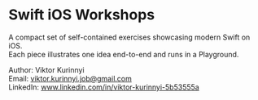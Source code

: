 # Swift iOS Workshops

A compact set of self-contained exercises showcasing modern Swift on iOS.  
Each piece illustrates one idea end-to-end and runs in a Playground.

Author: Viktor Kurinnyi  
Email: viktor.kurinnyi.job@gmail.com  
LinkedIn: www.linkedin.com/in/viktor-kurinnyi-5b53555a  
